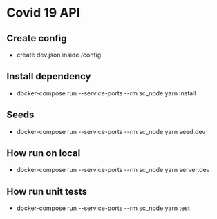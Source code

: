 # Covid 19  API

## Create config
- create dev.json inside /config

## Install dependency
- docker-compose run --service-ports --rm sc_node yarn install

## Seeds
- docker-compose run --service-ports --rm sc_node yarn seed:dev

## How run on local
- docker-compose run --service-ports --rm sc_node yarn server:dev

## How run unit tests
- docker-compose run --service-ports --rm sc_node yarn test
